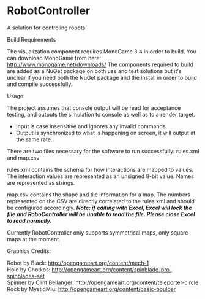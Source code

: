 # RobotController
A solution for controling robots

Build Requirements

The visualization component requires MonoGame 3.4 in order to build.  You can download MonoGame from here: http://www.monogame.net/downloads/
The components required to build are added as a NuGet package on both use and test solutions but it's unclear if you need both the NuGet package and the install in order to build and compile successfully.

Usage:

The project assumes that console output will be read for acceptance testing, and outputs the simulation to console as well as to a render target.

* Input is case insensitive and ignores any invalid commands.
* Output is synchronized to what is happening on screen, it will output at the same rate.

There are two files necessary for the software to run successfully: rules.xml and map.csv 

rules.xml contains the schema for how interactions are mapped to values.  The interaction values are represented as an unsigned 8-bit value.  Names are represented as strings.  

map.csv contains the shape and tile information for a map.  The numbers represented on the CSV are directly correlated to the rules.xml and should be configured accordingly.
***Note: if editing with Excel, Excel will lock the file and RoboController will be unable to read the file.  Please close Excel to read normally.***

Currently RobotController only supports symmetrical maps, only square maps at the moment.  

Graphics Credits:

Robot by Black: http://opengameart.org/content/mech-1  
Hole by Chotkos: http://opengameart.org/content/spinblade-pro-spinblades-set  
Spinner by Clint Bellanger: http://opengameart.org/content/teleporter-circle  
Rock by MystiqMiu: http://opengameart.org/content/basic-boulder  
